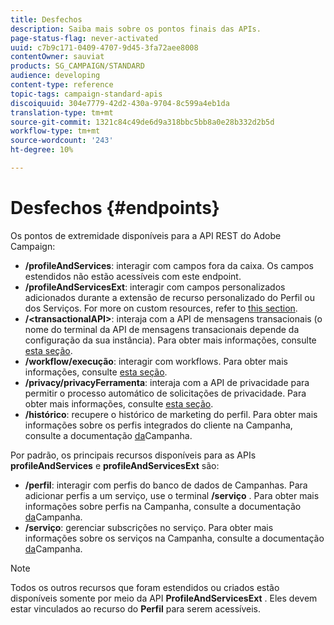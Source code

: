 ```yaml
---
title: Desfechos
description: Saiba mais sobre os pontos finais das APIs.
page-status-flag: never-activated
uuid: c7b9c171-0409-4707-9d45-3fa72aee8008
contentOwner: sauviat
products: SG_CAMPAIGN/STANDARD
audience: developing
content-type: reference
topic-tags: campaign-standard-apis
discoiquuid: 304e7779-42d2-430a-9704-8c599a4eb1da
translation-type: tm+mt
source-git-commit: 1321c84c49de6d9a318bbc5bb8a0e28b332d2b5d
workflow-type: tm+mt
source-wordcount: '243'
ht-degree: 10%

---
```



# Desfechos {#endpoints}

Os pontos de extremidade disponíveis para a API REST do Adobe Campaign:

* **/profileAndServices**: interagir com campos fora da caixa. Os campos estendidos não estão acessíveis com este endpoint.
* **/profileAndServicesExt**: interagir com campos personalizados adicionados durante a extensão de recurso personalizado do Perfil ou dos Serviços. For more on custom resources, refer to [this section](../../api/using/custom-resources.md).
* **/&lt;transactionalAPI>**: interaja com a API de mensagens transacionais (o nome do terminal da API de mensagens transacionais depende da configuração da sua instância). Para obter mais informações, consulte [esta seção](../../api/using/managing-transactional-messages.md).
* **/workflow/execução**: interagir com workflows. Para obter mais informações, consulte [esta seção](../../api/using/controlling-a-workflow.md).
* **/privacy/privacyFerramenta**: interaja com a API de privacidade para permitir o processo automático de solicitações de privacidade. Para obter mais informações, consulte [esta seção](../../api/using/creating-a-privacy-request.md).
* **/histórico**: recupere o histórico de marketing do perfil. Para obter mais informações sobre os perfis integrados do cliente na Campanha, consulte a documentação [da](https://helpx.adobe.com/campaign/standard/audiences/using/integrated-customer-profile.html)Campanha.

Por padrão, os principais recursos disponíveis para as APIs **profileAndServices** e **profileAndServicesExt** são:

* **/perfil**: interagir com perfis do banco de dados de Campanhas. Para adicionar perfis a um serviço, use o terminal **/serviço** . Para obter mais informações sobre perfis na Campanha, consulte a documentação [da](https://helpx.adobe.com/campaign/standard/audiences/using/about-profiles.html)Campanha.
* **/serviço**: gerenciar subscrições no serviço. Para obter mais informações sobre os serviços na Campanha, consulte a documentação [da](https://helpx.adobe.com/campaign/standard/audiences/using/creating-a-service.html)Campanha.

>[!NOTE]
>
>Todos os outros recursos que foram estendidos ou criados estão disponíveis somente por meio da API **ProfileAndServicesExt** . Eles devem estar vinculados ao recurso do **Perfil** para serem acessíveis.
